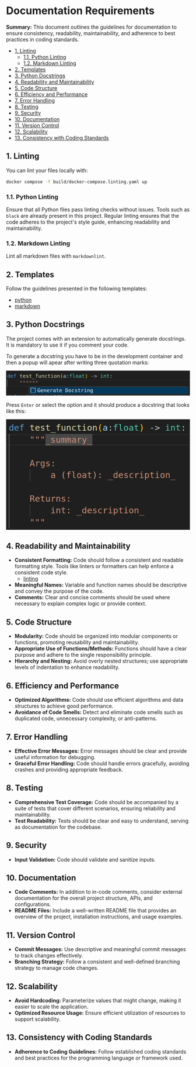 # Documentation Requirements

**Summary:** This document outlines the guidelines for documentation to ensure consistency, readability, maintainability, and adherence to best practices in coding standards.

- [1. Linting](#1-linting)
  - [1.1. Python Linting](#11-python-linting)
  - [1.2. Markdown Linting](#12-markdown-linting)
- [2. Templates](#2-templates)
- [3. Python Docstrings](#3-python-docstrings)
- [4. Readability and Maintainability](#4-readability-and-maintainability)
- [5. Code Structure](#5-code-structure)
- [6. Efficiency and Performance](#6-efficiency-and-performance)
- [7. Error Handling](#7-error-handling)
- [8. Testing](#8-testing)
- [9. Security](#9-security)
- [10. Documentation](#10-documentation)
- [11. Version Control](#11-version-control)
- [12. Scalability](#12-scalability)
- [13. Consistency with Coding Standards](#13-consistency-with-coding-standards)

## 1. Linting

You can lint your files locally with:

```bash
docker compose -f build/docker-compose.linting.yaml up
```

### 1.1. Python Linting

Ensure that all Python files pass linting checks without issues.
Tools such as `black` are already present in this project.
Regular linting ensures that the code adheres to the project's style guide, enhancing readability and maintainability.

### 1.2. Markdown Linting

Lint all markdown files with `markdownlint`.

## 2. Templates

Follow the guidelines presented in the following templates:

- [python](templates/template_class.py)
- [markdown](templates/template_wiki_page.md)

## 3. Python Docstrings

The project comes with an extension to automatically generate docstrings. It is mandatory to use it if you comment your code.

To generate a docstring you have to be in the development container and then a popup will apear after writing three quotation marks:

![docstring_popup.png](/doc/assets/development/docstring_popup.png)

Press `Enter` or select the option and it should produce a docstring that looks like this:

![docstring.png](/doc/assets/development/docstring.png)

## 4. Readability and Maintainability

- **Consistent Formatting:** Code should follow a consistent and readable formatting style. Tools like linters or formatters can help enforce a consistent code style.
  - [linting](./linting.md)
- **Meaningful Names:** Variable and function names should be descriptive and convey the purpose of the code.
- **Comments:** Clear and concise comments should be used where necessary to explain complex logic or provide context.

## 5. Code Structure

- **Modularity:** Code should be organized into modular components or functions, promoting reusability and maintainability.
- **Appropriate Use of Functions/Methods:** Functions should have a clear purpose and adhere to the single responsibility principle.
- **Hierarchy and Nesting:** Avoid overly nested structures; use appropriate levels of indentation to enhance readability.

## 6. Efficiency and Performance

- **Optimized Algorithms:** Code should use efficient algorithms and data structures to achieve good performance.
- **Avoidance of Code Smells:** Detect and eliminate code smells such as duplicated code, unnecessary complexity, or anti-patterns.

## 7. Error Handling

- **Effective Error Messages:** Error messages should be clear and provide useful information for debugging.
- **Graceful Error Handling:** Code should handle errors gracefully, avoiding crashes and providing appropriate feedback.

## 8. Testing

- **Comprehensive Test Coverage:** Code should be accompanied by a suite of tests that cover different scenarios, ensuring reliability and maintainability.
- **Test Readability:** Tests should be clear and easy to understand, serving as documentation for the codebase.

## 9. Security

- **Input Validation:** Code should validate and sanitize inputs.

## 10. Documentation

- **Code Comments:** In addition to in-code comments, consider external documentation for the overall project structure, APIs, and configurations.
- **README Files:** Include a well-written README file that provides an overview of the project, installation instructions, and usage examples.

## 11. Version Control

- **Commit Messages:** Use descriptive and meaningful commit messages to track changes effectively.
- **Branching Strategy:** Follow a consistent and well-defined branching strategy to manage code changes.

## 12. Scalability

- **Avoid Hardcoding:** Parameterize values that might change, making it easier to scale the application.
- **Optimized Resource Usage:** Ensure efficient utilization of resources to support scalability.

## 13. Consistency with Coding Standards

- **Adherence to Coding Guidelines:** Follow established coding standards and best practices for the programming language or framework used.
